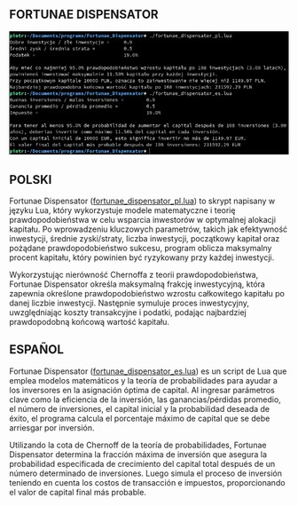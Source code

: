 ## FORTUNAE DISPENSATOR

![example-1](https://github.com/piotrbajdek/Fortunae_Dispensator/blob/main/docs/images/example-1.png?raw=true)

## POLSKI

Fortunae Dispensator ([fortunae_dispensator_pl.lua](https://github.com/piotrbajdek/Fortunae_Dispensator/blob/main/fortunae_dispensator_pl.lua)) to skrypt napisany w języku Lua, który wykorzystuje modele matematyczne i teorię prawdopodobieństwa w celu wsparcia inwestorów w optymalnej alokacji kapitału. Po wprowadzeniu kluczowych parametrów, takich jak efektywność inwestycji, średnie zyski/straty, liczba inwestycji, początkowy kapitał oraz pożądane prawdopodobieństwo sukcesu, program oblicza maksymalny procent kapitału, który powinien być ryzykowany przy każdej inwestycji.

Wykorzystując nierówność Chernoffa z teorii prawdopodobieństwa, Fortunae Dispensator określa maksymalną frakcję inwestycyjną, która zapewnia określone prawdopodobieństwo wzrostu całkowitego kapitału po danej liczbie inwestycji. Następnie symuluje proces inwestycyjny, uwzględniając koszty transakcyjne i podatki, podając najbardziej prawdopodobną końcową wartość kapitału.

## ESPAÑOL

Fortunae Dispensator ([fortunae_dispensator_es.lua](https://github.com/piotrbajdek/Fortunae_Dispensator/blob/main/fortunae_dispensator_es.lua)) es un script de Lua que emplea modelos matemáticos y la teoría de probabilidades para ayudar a los inversores en la asignación óptima de capital. Al ingresar parámetros clave como la eficiencia de la inversión, las ganancias/pérdidas promedio, el número de inversiones, el capital inicial y la probabilidad deseada de éxito, el programa calcula el porcentaje máximo de capital que se debe arriesgar por inversión.

Utilizando la cota de Chernoff de la teoría de probabilidades, Fortunae Dispensator determina la fracción máxima de inversión que asegura la probabilidad especificada de crecimiento del capital total después de un número determinado de inversiones. Luego simula el proceso de inversión teniendo en cuenta los costos de transacción e impuestos, proporcionando el valor de capital final más probable.
